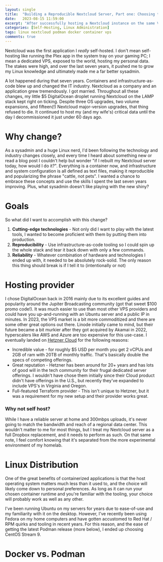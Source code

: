 ```yaml
---
layout: single
title:  "Building a Reproducible Nextcloud Server, Part one: Choosing the stack"
date:   2023-08-15 11:59:00
excerpt: "After successfully hosting a Nextcloud instance on the same VPS for 7 years, I decided to rebuild it from scratch with modern tooling."
categories: [Self-Hosting, Linux Administration]
tags: linux nextcloud podman docker container vps
comments: true
---
```


Nextcloud was the first application I *really* self-hosted. I don't mean self-hosting like running the Plex app in the system tray on your gaming PC; I mean a dedicated VPS, exposed to the world, hosting my personal data. The stakes were high, and over the last seven years, it pushed me to grow my Linux knowledge and ultimately made me a far better sysadmin. 

A lot happened during that seven years. Containers and infrastructure-as-code blew up and changed the IT industry. Nextcloud as a company and an application grew tremendously. I got married. Throughout all these changes, my little $5 DigitalOcean droplet running Nextcloud on the LAMP stack kept right on ticking. Despite three OS upgrades, two volume expansions, and fifteen(!) Nextcloud major-version upgrades, that thing refused to die. It continued to host my (and my wife's) critical data until the day I decommissioned it just under 60 days ago. 

# Why change?

As a sysadmin and a huge Linux nerd, I'd been following the technology and industry changes closely, and every time I heard about something new or read a blog post I couldn't help but wonder "if I rebuilt my Nextcloud server today, how would I do it?". Everything is a container now, and infrastructure and system configuration is all defined as text files, making it reproducible and popularizing the phrase "cattle, not pets".  I wanted a chance to embrace these concepts and use the skills I spent the last seven years improving. Plus, what sysadmin doesn't like playing with the new shiny?

# Goals

So what did I want to accomplish with this change? 

1. **Cutting-edge technologies** - Not only did I want to play with the latest tools, I wanted to become proficient with them by putting them into production.
2. **Reproducibility** - Use infrastructure-as-code tooling so I could spin up the whole stack and tear it back down with only a few commands.
3. **Reliability** - Whatever combination of hardware and technologies I ended up with, it needed to be absolutely rock-solid. The only reason this thing should break is if I tell it to (intentionally or not)

# Hosting provider

I chose DigitalOcean back in 2016 mainly due to its excellent guides and popularity around the Jupiter Broadcasting community (got that sweet $100 promo code!). It was much easier to use than most other VPS providers and could have you up-and-running with an Ubuntu server and a public IP in minutes. In 2023, the VPS market is a bit more commoditized and there are some other great options out there. Linode initially came to mind, but their future became a bit murkier after they got acquired by Akamai in 2022, hyperscalers like AWS and Azure are too expensive for this use-case. I eventually landed on [Hetzner Cloud](https://www.hetzner.com/cloud) for the following reasons:

- Incredible value - for roughly $5 USD per month you get 2 vCPUs and 2GB of ram with 20TB of monthly traffic. That's basically double the specs of competing offerings.
- Great reputation - Hetzner has been around for 20+ years and has lots of good will in the tech community for their frugal dedicated server offerings. I wouldn't have chose them initially since their Cloud product didn't have offerings in the U.S., but recently they've expanded to include VPS's in Virginia and Oregon.
- Full-featured Terraform provider - This isn't unique to Hetzner, but it was a requirement for my new setup and their provider works great.

### Why not self host?

While I have a reliable server at home and 300mbps uploads, it's never going to match the bandwidth and reach of a regional data center. This wouldn't matter to me for most things, but I treat my Nextcloud server as a full Dropbox replacement, and it needs to perform as such. On that same note, I feel comfort knowing that it's separated from the more experimental environment of my homelab.

# Linux Distribution

One of the great benefits of containerized applications is that the host operating system matters much less than it used to, and the choice will likely come down to personal preferences. As long as it can run your chosen container runtime and you're familiar with the tooling, your choice will probably work as well as any other.

I've been running Ubuntu on my servers for years due to ease-of-use and my familiarity with it on the desktop. However, I've recently been using Fedora on my home computers and have gotten accustomed to Red Hat / RPM quirks and tooling in recent years. For this reason, and the ease of getting the latest Podman release (more below), I ended up choosing CentOS Stream 9. 

# Docker vs. Podman







